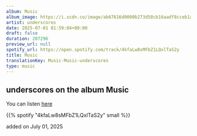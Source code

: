 ```yaml
---
album: Music
album_image: https://i.scdn.co/image/ab67616d0000b273d58cb16aadf8cceb1aee272f
artist: underscores
date: 2025-07-01 01:59:04+00:00
draft: false
duration: 207296
preview_url: null
spotify_url: https://open.spotify.com/track/4kfaLw8sMFbZ1LQxlTaS2y
title: Music
translationKey: Music-Music-underscores
type: music
---
```



## underscores on the album Music

You can listen [here](https://open.spotify.com/track/4kfaLw8sMFbZ1LQxlTaS2y)

{{% spotify "4kfaLw8sMFbZ1LQxlTaS2y" small %}}

added on July 01, 2025